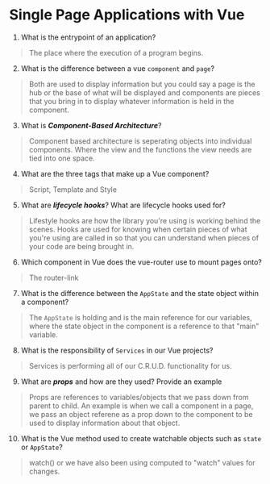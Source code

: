 # Single Page Applications with Vue
01. What is the entrypoint of an application?

  > The place where the execution of a program begins.

02. What is the difference between a vue `component` and `page`?

  > Both are used to display information but you could say a page is the hub or the base of what will be displayed and components are pieces that you bring in to display whatever information is held in the component.

03. What is ***Component-Based Architecture***?

  > Component based architecture is seperating objects into individual components. Where the view and the functions the view needs are tied into one space.

04. What are the three tags that make up a Vue component?

  > Script, Template and Style

05. What are ***lifecycle hooks***? What are lifecycle hooks used for?

  > Lifestyle hooks are how the library you're using is working behind the scenes. Hooks are used for knowing when certain pieces of what you're using are called in so that you can understand when pieces of your code are being brought in.

06. Which component in Vue does the vue-router use to mount pages onto?

  > The router-link

07. What is the difference between the `AppState` and the state object within a component?

  > The `AppState` is holding and is the main reference for our variables, where the state object in the component is a reference to that "main" variable.

08. What is the responsibility of `Services` in our Vue projects?

  > Services is performing all of our C.R.U.D. functionality for us. 

09. What are ***props*** and how are they used? Provide an example

  > Props are references to variables/objects that we pass down from parent to child. An example is when we call a component in a page, we pass an object referene as a prop down to the component to be used to display information about that object.

10. What is the Vue method used to create watchable objects such as `state` or `AppState`?

  > watch() or we have also been using computed to "watch" values for changes.
